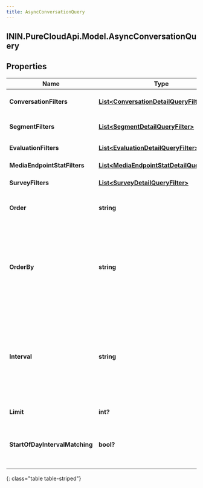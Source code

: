 ```yaml
---
title: AsyncConversationQuery
---
```

## ININ.PureCloudApi.Model.AsyncConversationQuery

## Properties

|Name | Type | Description | Notes|
|------------ | ------------- | ------------- | -------------|
| **ConversationFilters** | [**List&lt;ConversationDetailQueryFilter&gt;**](ConversationDetailQueryFilter.html) | Filters that target conversation-level data | [optional] |
| **SegmentFilters** | [**List&lt;SegmentDetailQueryFilter&gt;**](SegmentDetailQueryFilter.html) | Filters that target individual segments within a conversation | [optional] |
| **EvaluationFilters** | [**List&lt;EvaluationDetailQueryFilter&gt;**](EvaluationDetailQueryFilter.html) | Filters that target evaluations | [optional] |
| **MediaEndpointStatFilters** | [**List&lt;MediaEndpointStatDetailQueryFilter&gt;**](MediaEndpointStatDetailQueryFilter.html) | Filters that target mediaEndpointStats | [optional] |
| **SurveyFilters** | [**List&lt;SurveyDetailQueryFilter&gt;**](SurveyDetailQueryFilter.html) | Filters that target surveys | [optional] |
| **Order** | **string** | Sort the result set in ascending/descending order. Default is ascending | [optional] |
| **OrderBy** | **string** | Specify which data element within the result set to use for sorting. The options  to use as a basis for sorting the results: conversationStart, segmentStart, and segmentEnd. If not specified, the default is conversationStart | [optional] |
| **Interval** | **string** | Specifies the date and time range of data being queried. Results will include all conversations that had activity during the interval. Intervals are represented as an ISO-8601 string. For example: YYYY-MM-DDThh:mm:ss/YYYY-MM-DDThh:mm:ss | |
| **Limit** | **int?** | Specify number of results to be returned | [optional] |
| **StartOfDayIntervalMatching** | **bool?** | Add a filter to only include conversations that started after the beginning of the interval start date (UTC) | [optional] |
{: class="table table-striped"}


